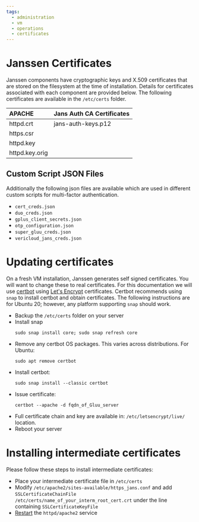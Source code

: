 ```yaml
---
tags:
  - administration
  - vm
  - operations
  - certificates
---
```


# Janssen Certificates 

Janssen components have cryptographic keys and X.509 certificates that are stored on the filesystem at the time of installation. Details for certificates associated with each component are provided below. The following certificates are available in the `/etc/certs` folder.

| APACHE		       | Jans Auth CA Certificates |
|:---------------|---------------------------|
| httpd.crt	     | jans-auth-keys.p12        |
| https.csr	     |
| httpd.key      |
| httpd.key.orig |

## Custom Script JSON Files
Additionally the following json files are available which are used in different custom scripts for multi-factor authentication.

- `cert_creds.json`
- `duo_creds.json`
- `gplus_client_secrets.json`
- `otp_configuration.json`
- `super_gluu_creds.json`
- `vericloud_jans_creds.json`

# Updating certificates

On a fresh VM installation, Janssen generates self signed certificates. You will want to change these to real certificates. For this documentation we will use [certbot](https://certbot.eff.org) using [Let's Encrypt](https://letsencrypt.org/) certificates. Certbot recommends using `snap` to install certbot and obtain certificates. The following instructions are for Ubuntu 20; however, any platform supporting `snap` should work.

 - Backup the `/etc/certs` folder on your server
 - Install snap
   ```shell
   sudo snap install core; sudo snap refresh core
   ``` 
 - Remove any certbot OS packages. This varies across distributions. 
   For Ubuntu: 
   ```shell
   sudo apt remove certbot
   ```
 - Install certbot: 
   ```shell
   sudo snap install --classic certbot
   ``` 
 - Issue certificate: 
   ```shell
   certbot --apache -d fqdn_of_Gluu_server
   ```
 - Full certificate chain and key are available in: `/etc/letsencrypt/live/` location.
 - Reboot your server

# Installing intermediate certificates

Please follow these steps to install intermediate certificates:

- Place your intermediate certificate file in `/etc/certs`
- Modify `/etc/apache2/sites-available/https_jans.conf` and add `SSLCertificateChainFile /etc/certs/name_of_your_interm_root_cert.crt` under the line containing `SSLCertificateKeyFile`
- [Restart](../../janssen-server/vm-ops/restarting-services.md#restart) the `httpd/apache2` service

